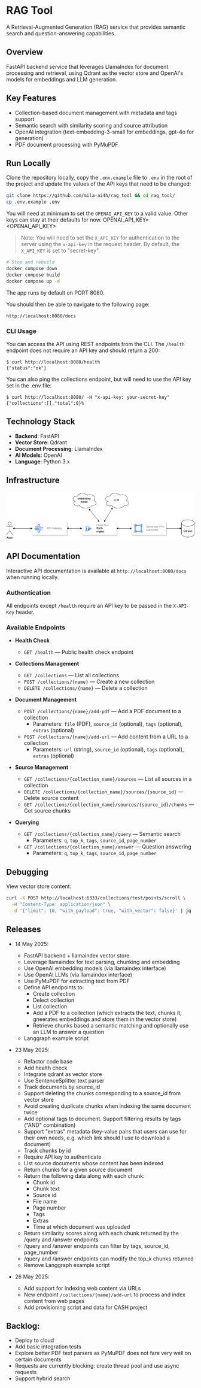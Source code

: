 # RAG Tool

A Retrieval-Augmented Generation (RAG) service that provides semantic search and question-answering capabilities.

## Overview

FastAPI backend service that leverages LlamaIndex for document processing and retrieval, using Qdrant as the vector store and OpenAI's models for embeddings and LLM generation.

## Key Features

- Collection-based document management with metadata and tags support
- Semantic search with similarity scoring and source attribution
- OpenAI integration (text-embedding-3-small for embeddings, gpt-4o for generation)
- PDF document processing with PyMuPDF

## Run Locally

Clone the repository locally, copy the `.env.example` file to `.env` in the root of the project and update the values of the API keys that need to be changed:


```bash
git clone https://github.com/mila-ai4h/rag_tool && cd rag_tool/
cp .env.example .env
```

You will need at minimum to set the `OPENAI_API_KEY` to a valid value. Other keys can stay at their defaults for now.
  OPENAI_API_KEY=<OPENAI_API_KEY>

> Note: You will need to set the `X_API_KEY` for authentication to the server using the `x-api-key` in the request header. By default, the `X_API_KEY` is set to "secret-key".


```bash
# Stop and rebuild
docker compose down
docker compose build
docker compose up -d
```

The app runs by default on PORT 8080.

You should then be able to navigate to the following page:

    http://localhost:8080/docs

### CLI Usage
You can access the API using REST endpoints from the CLI. The `/health` endpoint does not require an API key and should return a 200:

    $ curl http://localhost:8080/health
    {"status":"ok"}

You can also ping the collections endpoint, but will need to use the API key set in the .env file:

    $ curl http://localhost:8080/ -H "x-api-key: your-secret-key"
    {"collections":[],"total":0}%

## Technology Stack

- **Backend**: FastAPI
- **Vector Store**: Qdrant
- **Document Processing**: LlamaIndex
- **AI Models**: OpenAI
- **Language**: Python 3.x

## Infrastructure
![Infrastructure Diagram](docs/infrastructure.png)


## API Documentation

Interactive API documentation is available at `http://localhost:8080/docs` when running locally.

### Authentication

All endpoints except `/health` require an API key to be passed in the `X-API-Key` header.

### Available Endpoints

- **Health Check**
  - `GET /health` — Public health check endpoint

- **Collections Management**
  - `GET /collections` — List all collections
  - `POST /collections/{name}` — Create a new collection
  - `DELETE /collections/{name}` — Delete a collection

- **Document Management**
  - `POST /collections/{name}/add-pdf` — Add a PDF document to a collection
    - Parameters: `file` (PDF), `source_id` (optional), `tags` (optional), `extras` (optional)
  - `POST /collections/{name}/add-url` — Add content from a URL to a collection
    - Parameters: `url` (string), `source_id` (optional), `tags` (optional), `extras` (optional)

- **Source Management**
  - `GET /collections/{collection_name}/sources` — List all sources in a collection
  - `DELETE /collections/{collection_name}/sources/{source_id}` — Delete source content
  - `GET /collections/{collection_name}/sources/{source_id}/chunks` — Get source chunks

- **Querying**
  - `GET /collections/{collection_name}/query` — Semantic search
    - Parameters: `q`, `top_k`, `tags`, `source_id`, `page_number`
  - `GET /collections/{collection_name}/answer` — Question answering
    - Parameters: `q`, `top_k`, `tags`, `source_id`, `page_number`

## Debugging

View vector store content:
```bash
curl -X POST http://localhost:6333/collections/test/points/scroll \
  -H "Content-Type: application/json" \
  -d '{"limit": 10, "with_payload": true, "with_vector": false}' | jq .
```

## Releases

- 14 May 2025:
    - FastAPI backend + llamaindex vector store
    - Leverage llamaindex for text parsing, chunking and embedding
    - Use OpenAI embedding models (via llamaindex interface)
    - Use OpenAI LLMs (via llamaindex interface)
    - Use PyMuPDF for extracting text from PDF
    - Define API endpoints to:
        - Create collection
        - Delect collection
        - List collection
        - Add a PDF to a collection (which extracts the text, chunks it, gneerates embeddings and store them in the vector store)
        - Retrieve chunks based a semantic matching and optionally use an LLM to answer a question
    - Langgraph example script

- 23 May 2025:
    - Refactor code base
    - Add health check
    - Integrate qdrant as vector store
    - Use SentenceSplitter text parser
    - Track documents by source_id
    - Support deleting the chunks corresponding to a source_id from vector store
    - Avoid creating duplicate chunks when indexing the same document twice
    - Add optional tags to document. Support filtering results by tags ("AND" combination)
    - Support "extras" metadata (key-value pairs that users can use for their own needs, e.g. which link should I use to download a document)
    - Track chunks by id
    - Require API key to authenticate
    - List source documents whose content has been indexed
    - Return chunks for a given source document
    - Return the following data along with each chunk:
        - Chunk id
        - Chunk text
        - Source id
        - File name
        - Page number
        - Tags
        - Extras
        - Time at which document was uploaded
    - Return similarity scores along with each chunk returned by the /query and /answer endpoints
    - /query and /answer endpoints can filter by tags, source_id, page_number
    - /query and /answer endpoints can modify the top_k chunks returned
    - Remove Langgraph example script

- 26 May 2025:
    - Add support for indexing web content via URLs
    - New endpoint `/collections/{name}/add-url` to process and index content from web pages
    - Add provisioning script and data for CASH project

## Backlog:

- Deploy to cloud
- Add basic integration tests
- Explore better PDF text parsers as PyMuPDF does not fare very well on certain documents
- Requests are currently blocking: create thread pool and use async requests
- Support hybrid search
